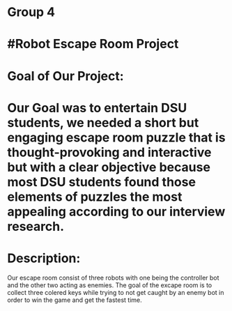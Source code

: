 # Group 4 
#Robot Escape Room Project
=======
Goal of Our Project:
=======
Our Goal was to entertain DSU students, we needed a short but engaging escape room puzzle that is thought-provoking and interactive but with a clear objective because most DSU students found those elements of puzzles the most appealing according to our interview research. 
=======
Description:
=======
Our escape room consist of three robots with one being the controller bot and the other two acting as enemies. The goal of the excape room is to collect three colered keys while trying to not get caught by an enemy bot in order to win the game and get the fastest time. 
